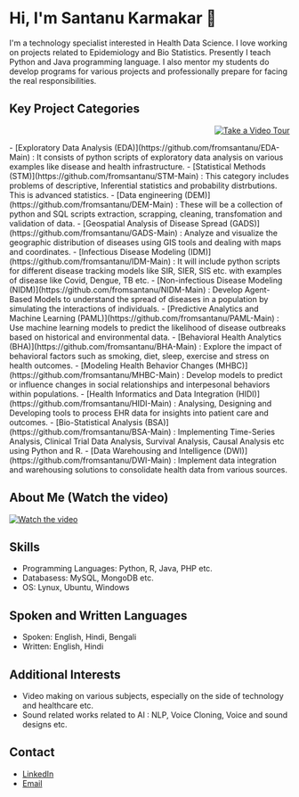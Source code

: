 # Hi, I'm Santanu Karmakar 👋

I'm a technology specialist interested in Health Data Science. I love working on projects related to Epidemiology and Bio Statistics. Presently I teach Python and Java programming language. I also mentor my students do develop programs for various projects and professionally prepare for facing the real responsibilities.

## Key Project Categories
<!-- --> 
<p align="right">
  <a href="https://www.youtube.com/watch?v=abcd1234" target="_blank">
    <img src="https://img.shields.io/badge/Watch-Video-green" alt="Take a Video Tour">
  </a>
</p>
<!-- -->
- [Exploratory Data Analysis (EDA)](https://github.com/fromsantanu/EDA-Main) : It consists of python scripts of exploratory data analysis on various examples like disease and health infrastructure.
- [Statistical Methods (STM)](https://github.com/fromsantanu/STM-Main) : This category includes problems of descriptive, Inferential statistics and probability distrbutions. This is advanced statistics.
- [Data engineering (DEM)](https://github.com/fromsantanu/DEM-Main) : These will be a collection of python and SQL scripts extraction, scrapping, cleaning, transfomation and validation of data.
- [Geospatial Analysis of Disease Spread (GADS)](https://github.com/fromsantanu/GADS-Main) : Analyze and visualize the geographic distribution of diseases using GIS tools and dealing with maps and coordinates.
- [Infectious Disease Modeling (IDM)](https://github.com/fromsantanu/IDM-Main) : It will include python scripts for different disease tracking models like SIR, SIER, SIS etc. with examples of disease like Covid, Dengue, TB etc.
- [Non-infectious Disease Modeling (NIDM)](https://github.com/fromsantanu/NIDM-Main) : Develop Agent-Based Models to understand the spread of diseases in a population by simulating the interactions of individuals.
- [Predictive Analytics and Machine Learning (PAML)](https://github.com/fromsantanu/PAML-Main) : Use machine learning models to predict the likelihood of disease outbreaks based on historical and environmental data.
- [Behavioral Health Analytics (BHA)](https://github.com/fromsantanu/BHA-Main) : Explore the impact of behavioral factors such as smoking, diet, sleep, exercise and stress on health outcomes.
- [Modeling Health Behavior Changes (MHBC)](https://github.com/fromsantanu/MHBC-Main) : Develop models to predict or influence changes in social relationships and interpesonal behaviors within populations.
- [Health Informatics and Data Integration (HIDI)](https://github.com/fromsantanu/HIDI-Main) : Analysing, Designing and Developing tools to process EHR data for insights into patient care and outcomes.
- [Bio-Statistical Analysis (BSA)](https://github.com/fromsantanu/BSA-Main) : Implementing Time-Series Analysis, Clinical Trial Data Analysis, Survival Analysis, Causal Analysis etc using Python and R.
- [Data Warehousing and Intelligence (DWI)](https://github.com/fromsantanu/DWI-Main) : Implement data integration and warehousing solutions to consolidate health data from various sources.

## About Me (Watch the video) 
[![Watch the video](https://img.youtube.com/vi/9Fm0vvlb7JQ/hqdefault.jpg)](https://www.youtube.com/watch?v=9Fm0vvlb7JQ)


## Skills
- Programming Languages: Python, R, Java, PHP etc.
- Databasess: MySQL, MongoDB etc.
- OS: Lynux, Ubuntu, Windows

## Spoken and Written Languages
- Spoken: English, Hindi, Bengali
- Written: English, Hindi

## Additional Interests
- Video making on various subjects, especially on the side of technology and healthcare etc.
- Sound related works related to AI : NLP, Voice Cloning, Voice and sound designs etc.

## Contact
- [LinkedIn](https://www.linkedin.com/in/santanukarmakar/)
- [Email](mailto:fromsantanu@gmailcom)
